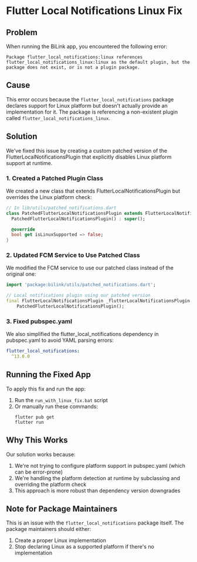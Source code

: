 # Flutter Local Notifications Linux Fix

## Problem

When running the BiLink app, you encountered the following error:

```
Package flutter_local_notifications:linux references flutter_local_notifications_linux:linux as the default plugin, but the package does not exist, or is not a plugin package.
```

## Cause

This error occurs because the `flutter_local_notifications` package declares support for Linux platform but doesn't actually provide an implementation for it. The package is referencing a non-existent plugin called `flutter_local_notifications_linux`.

## Solution

We've fixed this issue by creating a custom patched version of the FlutterLocalNotificationsPlugin that explicitly disables Linux platform support at runtime.

### 1. Created a Patched Plugin Class

We created a new class that extends FlutterLocalNotificationsPlugin but overrides the Linux platform check:

```dart
// In lib/utils/patched_notifications.dart
class PatchedFlutterLocalNotificationsPlugin extends FlutterLocalNotificationsPlugin {
  PatchedFlutterLocalNotificationsPlugin() : super();

  @override
  bool get isLinuxSupported => false;
}
```

### 2. Updated FCM Service to Use Patched Class

We modified the FCM service to use our patched class instead of the original one:

```dart
import 'package:bilink/utils/patched_notifications.dart';

// Local notifications plugin using our patched version
final FlutterLocalNotificationsPlugin _flutterLocalNotificationsPlugin =  
    PatchedFlutterLocalNotificationsPlugin();
```

### 3. Fixed pubspec.yaml

We also simplified the flutter_local_notifications dependency in pubspec.yaml to avoid YAML parsing errors:

```yaml
flutter_local_notifications:
  ^13.0.0
```

## Running the Fixed App

To apply this fix and run the app:

1. Run the `run_with_linux_fix.bat` script
2. Or manually run these commands:
   ```
   flutter pub get
   flutter run
   ```

## Why This Works

Our solution works because:
1. We're not trying to configure platform support in pubspec.yaml (which can be error-prone)
2. We're handling the platform detection at runtime by subclassing and overriding the platform check
3. This approach is more robust than dependency version downgrades

## Note for Package Maintainers

This is an issue with the `flutter_local_notifications` package itself. The package maintainers should either:
1. Create a proper Linux implementation
2. Stop declaring Linux as a supported platform if there's no implementation
